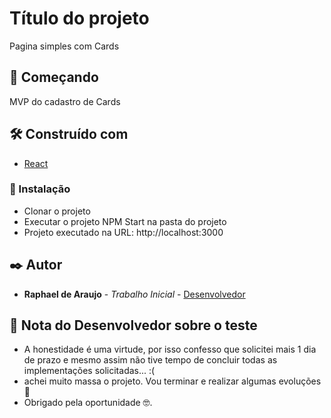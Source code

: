 # Título do projeto

Pagina simples com Cards 

## 🚀 Começando

MVP do cadastro de Cards 

## 🛠️ Construído com

* [React](https://pt-br.reactjs.org/)

### 🔧 Instalação

* Clonar o projeto 
* Executar o projeto NPM Start na pasta do projeto
* Projeto executado na URL: http://localhost:3000

## ✒️ Autor

* **Raphael de Araujo** - *Trabalho Inicial* - [Desenvolvedor](https://github.com/faellarujo)

## 🎁 Nota do Desenvolvedor sobre o teste 

* A honestidade é uma virtude, por isso confesso que solicitei mais 1 dia de prazo e mesmo assim não tive tempo de concluir todas as implementações solicitadas... :( 
* achei muito massa o projeto. Vou terminar e realizar algumas evoluções 🍺
* Obrigado pela oportunidade 🤓.
